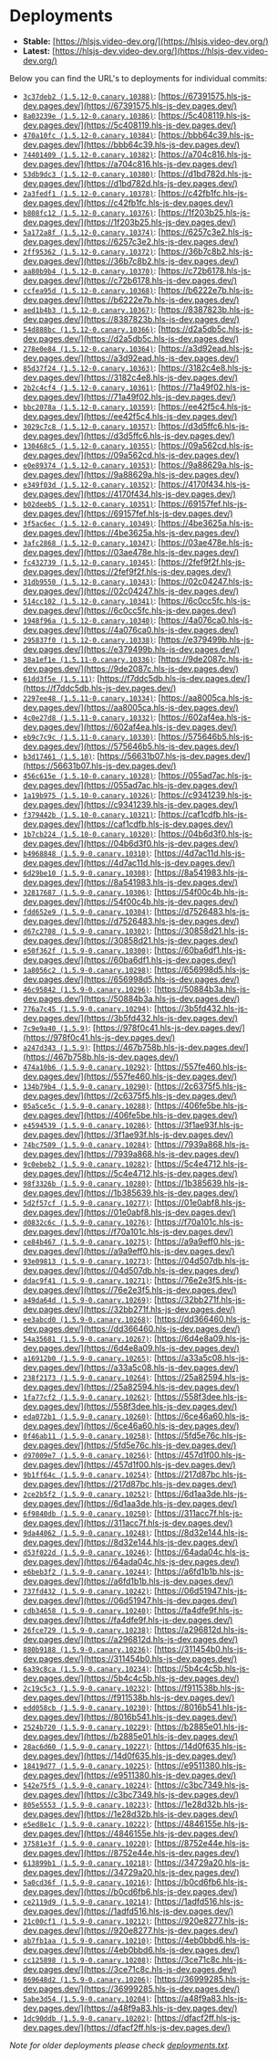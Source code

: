 # Deployments

- **Stable:** [https://hlsjs.video-dev.org/](https://hlsjs.video-dev.org/)
- **Latest:** [https://hlsjs-dev.video-dev.org/](https://hlsjs-dev.video-dev.org/)

Below you can find the URL's to deployments for individual commits:

- [`3c37deb2 (1.5.12-0.canary.10388)`](https://github.com/video-dev/hls.js/commit/3c37deb2d557d4d33f8a7a1726db5740577e377a): [https://67391575.hls-js-dev.pages.dev/](https://67391575.hls-js-dev.pages.dev/)
- [`8a03239e (1.5.12-0.canary.10386)`](https://github.com/video-dev/hls.js/commit/8a03239e24fae9b46d53007e098b02eb9e52fd01): [https://5c408119.hls-js-dev.pages.dev/](https://5c408119.hls-js-dev.pages.dev/)
- [`470a10fc (1.5.12-0.canary.10384)`](https://github.com/video-dev/hls.js/commit/470a10fcdf051f0ceab37d7d1e3c77d1d0866415): [https://bbb64c39.hls-js-dev.pages.dev/](https://bbb64c39.hls-js-dev.pages.dev/)
- [`74401409 (1.5.12-0.canary.10382)`](https://github.com/video-dev/hls.js/commit/7440140912b823efde860759af0070dd63dec270): [https://a704c816.hls-js-dev.pages.dev/](https://a704c816.hls-js-dev.pages.dev/)
- [`53db9dc3 (1.5.12-0.canary.10380)`](https://github.com/video-dev/hls.js/commit/53db9dc311480a5d707c0dd47a22dcbb7bf967ab): [https://d1bd782d.hls-js-dev.pages.dev/](https://d1bd782d.hls-js-dev.pages.dev/)
- [`2a3fedf1 (1.5.12-0.canary.10378)`](https://github.com/video-dev/hls.js/commit/2a3fedf16041ac1fc893799f32061e99e34bb550): [https://c42fb1fc.hls-js-dev.pages.dev/](https://c42fb1fc.hls-js-dev.pages.dev/)
- [`b808fc12 (1.5.12-0.canary.10376)`](https://github.com/video-dev/hls.js/commit/b808fc12e5fb8da99804664b431472b4402293e2): [https://1f203b25.hls-js-dev.pages.dev/](https://1f203b25.hls-js-dev.pages.dev/)
- [`5a172a8f (1.5.12-0.canary.10374)`](https://github.com/video-dev/hls.js/commit/5a172a8f10863ba5a8cc69d13ce43f4a1577ccf9): [https://6257c3e2.hls-js-dev.pages.dev/](https://6257c3e2.hls-js-dev.pages.dev/)
- [`2ff95362 (1.5.12-0.canary.10372)`](https://github.com/video-dev/hls.js/commit/2ff9536297d4635013d3f1e258fae496b6b92be9): [https://36b7c8b2.hls-js-dev.pages.dev/](https://36b7c8b2.hls-js-dev.pages.dev/)
- [`aa80b9b4 (1.5.12-0.canary.10370)`](https://github.com/video-dev/hls.js/commit/aa80b9b4790e24962661fcda345f11419f04ea8b): [https://c72b6178.hls-js-dev.pages.dev/](https://c72b6178.hls-js-dev.pages.dev/)
- [`ccfea95d (1.5.12-0.canary.10368)`](https://github.com/video-dev/hls.js/commit/ccfea95d29a99409894d5575574123dc670f5c38): [https://b6222e7b.hls-js-dev.pages.dev/](https://b6222e7b.hls-js-dev.pages.dev/)
- [`aed1b4b3 (1.5.12-0.canary.10367)`](https://github.com/video-dev/hls.js/commit/aed1b4b39d62eb2b40b68fd10e2bfe5c5e441364): [https://8387823b.hls-js-dev.pages.dev/](https://8387823b.hls-js-dev.pages.dev/)
- [`54d888bc (1.5.12-0.canary.10366)`](https://github.com/video-dev/hls.js/commit/54d888bc033bcd8293a0bdc63c23da7ff3562133): [https://d2a5db5c.hls-js-dev.pages.dev/](https://d2a5db5c.hls-js-dev.pages.dev/)
- [`278e0e84 (1.5.12-0.canary.10364)`](https://github.com/video-dev/hls.js/commit/278e0e84e4618555bc9f499dd20dc04e1e8617db): [https://a3d92ead.hls-js-dev.pages.dev/](https://a3d92ead.hls-js-dev.pages.dev/)
- [`85d37f24 (1.5.12-0.canary.10363)`](https://github.com/video-dev/hls.js/commit/85d37f244dc16cf68d50d8f06b6480a54cfc5985): [https://3182c4e8.hls-js-dev.pages.dev/](https://3182c4e8.hls-js-dev.pages.dev/)
- [`2b2c4cf4 (1.5.12-0.canary.10361)`](https://github.com/video-dev/hls.js/commit/2b2c4cf430552ffb8b8cd5e44b2f118a881a0d7b): [https://71a49f02.hls-js-dev.pages.dev/](https://71a49f02.hls-js-dev.pages.dev/)
- [`bbc2078a (1.5.12-0.canary.10359)`](https://github.com/video-dev/hls.js/commit/bbc2078a7824f6ebd74af7a2912addfd6d5f225e): [https://ee42f5c4.hls-js-dev.pages.dev/](https://ee42f5c4.hls-js-dev.pages.dev/)
- [`3029c7c8 (1.5.12-0.canary.10357)`](https://github.com/video-dev/hls.js/commit/3029c7c87b0a4b2139805b0b39b459d25e35c034): [https://d3d5ffc6.hls-js-dev.pages.dev/](https://d3d5ffc6.hls-js-dev.pages.dev/)
- [`130468c5 (1.5.12-0.canary.10355)`](https://github.com/video-dev/hls.js/commit/130468c585800ad1079780d385b21b459491a738): [https://09a562cd.hls-js-dev.pages.dev/](https://09a562cd.hls-js-dev.pages.dev/)
- [`e0e89374 (1.5.12-0.canary.10353)`](https://github.com/video-dev/hls.js/commit/e0e8937460e7016c5e0a88e8b7696f636381c76e): [https://9a88629a.hls-js-dev.pages.dev/](https://9a88629a.hls-js-dev.pages.dev/)
- [`e349f03d (1.5.12-0.canary.10352)`](https://github.com/video-dev/hls.js/commit/e349f03dc5ed9815cdef19fe286e0835f0918d72): [https://4170f434.hls-js-dev.pages.dev/](https://4170f434.hls-js-dev.pages.dev/)
- [`b02deeb5 (1.5.12-0.canary.10351)`](https://github.com/video-dev/hls.js/commit/b02deeb5faed25adb756a3c564015cba0759efad): [https://69157fef.hls-js-dev.pages.dev/](https://69157fef.hls-js-dev.pages.dev/)
- [`3f5ac6ec (1.5.12-0.canary.10349)`](https://github.com/video-dev/hls.js/commit/3f5ac6ecd98927ac74eca845f627abb0608af070): [https://4be3625a.hls-js-dev.pages.dev/](https://4be3625a.hls-js-dev.pages.dev/)
- [`3afc2868 (1.5.12-0.canary.10347)`](https://github.com/video-dev/hls.js/commit/3afc2868a793d25f50dc9662f6f332bc60d4529e): [https://03ae478e.hls-js-dev.pages.dev/](https://03ae478e.hls-js-dev.pages.dev/)
- [`fc432739 (1.5.12-0.canary.10345)`](https://github.com/video-dev/hls.js/commit/fc432739047e6e55cb9f4ba5294289e6ab5815ab): [https://2fef9f2f.hls-js-dev.pages.dev/](https://2fef9f2f.hls-js-dev.pages.dev/)
- [`31db9550 (1.5.12-0.canary.10343)`](https://github.com/video-dev/hls.js/commit/31db95506dc8002b4d87e1a6b1a71d76373d2db3): [https://02c04247.hls-js-dev.pages.dev/](https://02c04247.hls-js-dev.pages.dev/)
- [`514cc102 (1.5.12-0.canary.10341)`](https://github.com/video-dev/hls.js/commit/514cc1026078c25de48f954d3e51b24787c5fa8a): [https://6c0cc5fc.hls-js-dev.pages.dev/](https://6c0cc5fc.hls-js-dev.pages.dev/)
- [`1948f96a (1.5.12-0.canary.10340)`](https://github.com/video-dev/hls.js/commit/1948f96a5c3d00f6bd4e287aba8ee713ff4fe9a6): [https://4a076ca0.hls-js-dev.pages.dev/](https://4a076ca0.hls-js-dev.pages.dev/)
- [`295837f0 (1.5.12-0.canary.10338)`](https://github.com/video-dev/hls.js/commit/295837f0d0d77a6ae340a36b7768f924eb2a4f5e): [https://e379499b.hls-js-dev.pages.dev/](https://e379499b.hls-js-dev.pages.dev/)
- [`38a1ef1e (1.5.11-0.canary.10336)`](https://github.com/video-dev/hls.js/commit/38a1ef1e2c1e485b77ebd2c031a1884c284b569e): [https://9de2087c.hls-js-dev.pages.dev/](https://9de2087c.hls-js-dev.pages.dev/)
- [`61dd3f5e (1.5.11)`](https://github.com/video-dev/hls.js/commit/61dd3f5e792421080ce21bb0ce5edc2943b0f16f): [https://f7ddc5db.hls-js-dev.pages.dev/](https://f7ddc5db.hls-js-dev.pages.dev/)
- [`2297ee48 (1.5.11-0.canary.10334)`](https://github.com/video-dev/hls.js/commit/2297ee4899a79e7f6d19e25222631d83c155b9b5): [https://aa8005ca.hls-js-dev.pages.dev/](https://aa8005ca.hls-js-dev.pages.dev/)
- [`4c0e27d8 (1.5.11-0.canary.10332)`](https://github.com/video-dev/hls.js/commit/4c0e27d80d68778bf452ff9ef793b4ad03173f15): [https://602af4ea.hls-js-dev.pages.dev/](https://602af4ea.hls-js-dev.pages.dev/)
- [`eb9c7c9c (1.5.11-0.canary.10330)`](https://github.com/video-dev/hls.js/commit/eb9c7c9cd369826eae5c73f16fa5543d3755791c): [https://575646b5.hls-js-dev.pages.dev/](https://575646b5.hls-js-dev.pages.dev/)
- [`b3d17461 (1.5.10)`](https://github.com/video-dev/hls.js/commit/b3d17461e4be8c9db4fad5d066d43c5f4c62844f): [https://56631b07.hls-js-dev.pages.dev/](https://56631b07.hls-js-dev.pages.dev/)
- [`456c615e (1.5.10-0.canary.10328)`](https://github.com/video-dev/hls.js/commit/456c615e067c44695208062c2e7aaeb6a6f3aa77): [https://055ad7ac.hls-js-dev.pages.dev/](https://055ad7ac.hls-js-dev.pages.dev/)
- [`1a19b975 (1.5.10-0.canary.10326)`](https://github.com/video-dev/hls.js/commit/1a19b97576daffe1b7fe29a7065abaf602871423): [https://c9341239.hls-js-dev.pages.dev/](https://c9341239.hls-js-dev.pages.dev/)
- [`f379442b (1.5.10-0.canary.10321)`](https://github.com/video-dev/hls.js/commit/f379442b014e9fea7543070b9c5221fd3edbbf2b): [https://caf1cdfb.hls-js-dev.pages.dev/](https://caf1cdfb.hls-js-dev.pages.dev/)
- [`1b7cb224 (1.5.10-0.canary.10320)`](https://github.com/video-dev/hls.js/commit/1b7cb224c16134ef3e67fda670d8ddad1630472a): [https://04b6d3f0.hls-js-dev.pages.dev/](https://04b6d3f0.hls-js-dev.pages.dev/)
- [`b4968848 (1.5.9-0.canary.10310)`](https://github.com/video-dev/hls.js/commit/b49688486bb3b0351d05488752a1e371530b0cbe): [https://4d7ac11d.hls-js-dev.pages.dev/](https://4d7ac11d.hls-js-dev.pages.dev/)
- [`6d29be10 (1.5.9-0.canary.10308)`](https://github.com/video-dev/hls.js/commit/6d29be10a49e38004bf17e584f078f2719ecac5e): [https://8a541983.hls-js-dev.pages.dev/](https://8a541983.hls-js-dev.pages.dev/)
- [`32817687 (1.5.9-0.canary.10306)`](https://github.com/video-dev/hls.js/commit/328176873d67e73919d1f0865ec40470736fd8d5): [https://54f00c4b.hls-js-dev.pages.dev/](https://54f00c4b.hls-js-dev.pages.dev/)
- [`fdd652e9 (1.5.9-0.canary.10304)`](https://github.com/video-dev/hls.js/commit/fdd652e961003e63aa01577df13ad410eda1036d): [https://d7526483.hls-js-dev.pages.dev/](https://d7526483.hls-js-dev.pages.dev/)
- [`d67c2708 (1.5.9-0.canary.10302)`](https://github.com/video-dev/hls.js/commit/d67c27080e4d17e309ee2a09db437fa7667dde57): [https://30858d21.hls-js-dev.pages.dev/](https://30858d21.hls-js-dev.pages.dev/)
- [`e50f362f (1.5.9-0.canary.10300)`](https://github.com/video-dev/hls.js/commit/e50f362fcbfe06c51cfbef2926be69d3e03de952): [https://60ba6df1.hls-js-dev.pages.dev/](https://60ba6df1.hls-js-dev.pages.dev/)
- [`1a8056c2 (1.5.9-0.canary.10298)`](https://github.com/video-dev/hls.js/commit/1a8056c23525e18528e7de31318aaddb4a410359): [https://656998d5.hls-js-dev.pages.dev/](https://656998d5.hls-js-dev.pages.dev/)
- [`46c95842 (1.5.9-0.canary.10296)`](https://github.com/video-dev/hls.js/commit/46c958424151d5791f25c871a91d1640a6f03543): [https://50884b3a.hls-js-dev.pages.dev/](https://50884b3a.hls-js-dev.pages.dev/)
- [`776a7c45 (1.5.9-0.canary.10294)`](https://github.com/video-dev/hls.js/commit/776a7c45a1f1d2454dd6519f4eb17e29446501da): [https://3b5fd432.hls-js-dev.pages.dev/](https://3b5fd432.hls-js-dev.pages.dev/)
- [`7c9e9a40 (1.5.9)`](https://github.com/video-dev/hls.js/commit/7c9e9a40ff0e5351a1671ed385065535d6f74778): [https://978f0c41.hls-js-dev.pages.dev/](https://978f0c41.hls-js-dev.pages.dev/)
- [`a247d343 (1.5.9)`](https://github.com/video-dev/hls.js/commit/a247d343faf8575f146b1ac55b8667ab4b8b9f64): [https://467b758b.hls-js-dev.pages.dev/](https://467b758b.hls-js-dev.pages.dev/)
- [`474a10b6 (1.5.9-0.canary.10292)`](https://github.com/video-dev/hls.js/commit/474a10b68d1ed8d351b81cbac367cc1fcf104fc3): [https://557fe460.hls-js-dev.pages.dev/](https://557fe460.hls-js-dev.pages.dev/)
- [`134b79b4 (1.5.9-0.canary.10290)`](https://github.com/video-dev/hls.js/commit/134b79b4b6b2e500f6dd1041c27870ab6317ef21): [https://2c6375f5.hls-js-dev.pages.dev/](https://2c6375f5.hls-js-dev.pages.dev/)
- [`05a5ce5c (1.5.9-0.canary.10288)`](https://github.com/video-dev/hls.js/commit/05a5ce5cabfed6a27505b390eb57e0f6954b7a04): [https://406fe5be.hls-js-dev.pages.dev/](https://406fe5be.hls-js-dev.pages.dev/)
- [`e4594539 (1.5.9-0.canary.10286)`](https://github.com/video-dev/hls.js/commit/e45945393f7e46ba592eec42d6ccd5c6e42880bf): [https://3f1ae93f.hls-js-dev.pages.dev/](https://3f1ae93f.hls-js-dev.pages.dev/)
- [`74bc7509 (1.5.9-0.canary.10284)`](https://github.com/video-dev/hls.js/commit/74bc75095eec7e9fdb3e02a7a811cdb0b1204b4b): [https://7939a868.hls-js-dev.pages.dev/](https://7939a868.hls-js-dev.pages.dev/)
- [`9c0ebeb2 (1.5.9-0.canary.10282)`](https://github.com/video-dev/hls.js/commit/9c0ebeb289562ce6b40a9682f585071b38e679b6): [https://5c4e4712.hls-js-dev.pages.dev/](https://5c4e4712.hls-js-dev.pages.dev/)
- [`98f3326b (1.5.9-0.canary.10280)`](https://github.com/video-dev/hls.js/commit/98f3326bf597a0e57f0ac2e3378d640604a64f2e): [https://1b385639.hls-js-dev.pages.dev/](https://1b385639.hls-js-dev.pages.dev/)
- [`5d2f57cf (1.5.9-0.canary.10277)`](https://github.com/video-dev/hls.js/commit/5d2f57cfcfb4f88fdfe9e39147b9f7e78e6e5a38): [https://01e0abf8.hls-js-dev.pages.dev/](https://01e0abf8.hls-js-dev.pages.dev/)
- [`d0832c6c (1.5.9-0.canary.10276)`](https://github.com/video-dev/hls.js/commit/d0832c6c0a6e421e2eb221f5e83951001f3b70a1): [https://f70a101c.hls-js-dev.pages.dev/](https://f70a101c.hls-js-dev.pages.dev/)
- [`ce84b467 (1.5.9-0.canary.10275)`](https://github.com/video-dev/hls.js/commit/ce84b467cec80ab2fa48fb7d300ce3f9049d7f04): [https://a9a9eff0.hls-js-dev.pages.dev/](https://a9a9eff0.hls-js-dev.pages.dev/)
- [`93e09813 (1.5.9-0.canary.10273)`](https://github.com/video-dev/hls.js/commit/93e098138162af3f11e76fcd101f309c86bd356e): [https://04d507db.hls-js-dev.pages.dev/](https://04d507db.hls-js-dev.pages.dev/)
- [`ddac9f41 (1.5.9-0.canary.10271)`](https://github.com/video-dev/hls.js/commit/ddac9f414672a5feb81acdd26f3aa98c3959843c): [https://76e2e3f5.hls-js-dev.pages.dev/](https://76e2e3f5.hls-js-dev.pages.dev/)
- [`a49da64d (1.5.9-0.canary.10269)`](https://github.com/video-dev/hls.js/commit/a49da64d146e3ee8e7dcfe8728554a30002b4722): [https://32bb271f.hls-js-dev.pages.dev/](https://32bb271f.hls-js-dev.pages.dev/)
- [`ee3abcd0 (1.5.9-0.canary.10268)`](https://github.com/video-dev/hls.js/commit/ee3abcd0f009c483a73aec9cf623708c609d0057): [https://dd366460.hls-js-dev.pages.dev/](https://dd366460.hls-js-dev.pages.dev/)
- [`54a35681 (1.5.9-0.canary.10267)`](https://github.com/video-dev/hls.js/commit/54a3568180cdacceac5f2d09f0d560f048bfdf42): [https://6d4e8a09.hls-js-dev.pages.dev/](https://6d4e8a09.hls-js-dev.pages.dev/)
- [`a16912b0 (1.5.9-0.canary.10265)`](https://github.com/video-dev/hls.js/commit/a16912b0cb5ca358f6a77a465ae8286641212954): [https://a33a5c08.hls-js-dev.pages.dev/](https://a33a5c08.hls-js-dev.pages.dev/)
- [`238f2173 (1.5.9-0.canary.10264)`](https://github.com/video-dev/hls.js/commit/238f2173afe62bc9884e3bc4941fa7e62e71aacd): [https://25a82594.hls-js-dev.pages.dev/](https://25a82594.hls-js-dev.pages.dev/)
- [`1fa77cf2 (1.5.9-0.canary.10262)`](https://github.com/video-dev/hls.js/commit/1fa77cf2566e3006077bb2c55d8318d4b15d9c7b): [https://558f3dee.hls-js-dev.pages.dev/](https://558f3dee.hls-js-dev.pages.dev/)
- [`eda072b1 (1.5.9-0.canary.10260)`](https://github.com/video-dev/hls.js/commit/eda072b1c33f3753598d20752af124f41594c568): [https://6ce46a60.hls-js-dev.pages.dev/](https://6ce46a60.hls-js-dev.pages.dev/)
- [`0f46ab11 (1.5.9-0.canary.10258)`](https://github.com/video-dev/hls.js/commit/0f46ab111a11ded3055daf5bbab0c083e54fd422): [https://5fd5e76c.hls-js-dev.pages.dev/](https://5fd5e76c.hls-js-dev.pages.dev/)
- [`d97009e7 (1.5.9-0.canary.10256)`](https://github.com/video-dev/hls.js/commit/d97009e7c4c3ea64773fb08d61bc31ac8e126ada): [https://457d1f00.hls-js-dev.pages.dev/](https://457d1f00.hls-js-dev.pages.dev/)
- [`9b1ff64c (1.5.9-0.canary.10254)`](https://github.com/video-dev/hls.js/commit/9b1ff64c0d8291b9db794cbc3ff7dcd9c2d25e33): [https://217d87bc.hls-js-dev.pages.dev/](https://217d87bc.hls-js-dev.pages.dev/)
- [`2ce2b5f2 (1.5.9-0.canary.10252)`](https://github.com/video-dev/hls.js/commit/2ce2b5f2cb22113c7a87d8675f0dab867442e8ce): [https://6d1aa3de.hls-js-dev.pages.dev/](https://6d1aa3de.hls-js-dev.pages.dev/)
- [`6f9840db (1.5.9-0.canary.10250)`](https://github.com/video-dev/hls.js/commit/6f9840db3a52d269f52a58fd24557d7087a29a49): [https://311acc7f.hls-js-dev.pages.dev/](https://311acc7f.hls-js-dev.pages.dev/)
- [`9da44062 (1.5.9-0.canary.10248)`](https://github.com/video-dev/hls.js/commit/9da44062f6c1e78b89b331db96e53a008e732df9): [https://8d32e144.hls-js-dev.pages.dev/](https://8d32e144.hls-js-dev.pages.dev/)
- [`d53f022d (1.5.9-0.canary.10246)`](https://github.com/video-dev/hls.js/commit/d53f022d8f23b34ac3608746ca6a8d9ba5eeb644): [https://64ada04c.hls-js-dev.pages.dev/](https://64ada04c.hls-js-dev.pages.dev/)
- [`e6beb3f2 (1.5.9-0.canary.10244)`](https://github.com/video-dev/hls.js/commit/e6beb3f2ddcfe54a5de0a2d1ffddb4e4729f13ca): [https://a6fd1b1b.hls-js-dev.pages.dev/](https://a6fd1b1b.hls-js-dev.pages.dev/)
- [`737fd432 (1.5.9-0.canary.10242)`](https://github.com/video-dev/hls.js/commit/737fd4323b927065fda2177b668b805f799e3d62): [https://06d51947.hls-js-dev.pages.dev/](https://06d51947.hls-js-dev.pages.dev/)
- [`cdb34658 (1.5.9-0.canary.10240)`](https://github.com/video-dev/hls.js/commit/cdb34658a2e94c842ea95113e418859d5c2ede94): [https://fa4dfe9f.hls-js-dev.pages.dev/](https://fa4dfe9f.hls-js-dev.pages.dev/)
- [`26fce729 (1.5.9-0.canary.10238)`](https://github.com/video-dev/hls.js/commit/26fce729ffdb6ad669e9874f37b8a03cccc12b92): [https://a296812d.hls-js-dev.pages.dev/](https://a296812d.hls-js-dev.pages.dev/)
- [`880b9188 (1.5.9-0.canary.10236)`](https://github.com/video-dev/hls.js/commit/880b9188010a4b2e7b2d868a7b7846f5a7f787be): [https://311454b0.hls-js-dev.pages.dev/](https://311454b0.hls-js-dev.pages.dev/)
- [`6a39c8ca (1.5.9-0.canary.10234)`](https://github.com/video-dev/hls.js/commit/6a39c8ca15a181ea07a6c179f0df37f7e8d0bd19): [https://5b4c4c5b.hls-js-dev.pages.dev/](https://5b4c4c5b.hls-js-dev.pages.dev/)
- [`2c19c5c3 (1.5.9-0.canary.10232)`](https://github.com/video-dev/hls.js/commit/2c19c5c389557006511546a42d6efe907d0025fe): [https://f911538b.hls-js-dev.pages.dev/](https://f911538b.hls-js-dev.pages.dev/)
- [`edd058cb (1.5.9-0.canary.10230)`](https://github.com/video-dev/hls.js/commit/edd058cb43ac4102e018f5f90a2c45a1dfd60519): [https://8016b541.hls-js-dev.pages.dev/](https://8016b541.hls-js-dev.pages.dev/)
- [`2524b720 (1.5.9-0.canary.10229)`](https://github.com/video-dev/hls.js/commit/2524b720caa75a10264237a7c197aa6f5ce3d7ab): [https://b2885e01.hls-js-dev.pages.dev/](https://b2885e01.hls-js-dev.pages.dev/)
- [`28ac6d60 (1.5.9-0.canary.10227)`](https://github.com/video-dev/hls.js/commit/28ac6d60fb47eec1500058c6b752eea1d76a4c80): [https://14d0f635.hls-js-dev.pages.dev/](https://14d0f635.hls-js-dev.pages.dev/)
- [`18419d77 (1.5.9-0.canary.10225)`](https://github.com/video-dev/hls.js/commit/18419d772edb5e1642064d0ae0c789a9ee604d46): [https://e9511380.hls-js-dev.pages.dev/](https://e9511380.hls-js-dev.pages.dev/)
- [`542e75f5 (1.5.9-0.canary.10224)`](https://github.com/video-dev/hls.js/commit/542e75f5baaeb14b025521ee6f96a0420893e502): [https://c3bc7349.hls-js-dev.pages.dev/](https://c3bc7349.hls-js-dev.pages.dev/)
- [`805e5553 (1.5.9-0.canary.10223)`](https://github.com/video-dev/hls.js/commit/805e55535e1a4150c2cfbaf88f6f81bfe24a8df0): [https://1e28d32b.hls-js-dev.pages.dev/](https://1e28d32b.hls-js-dev.pages.dev/)
- [`e5ed8e1c (1.5.9-0.canary.10222)`](https://github.com/video-dev/hls.js/commit/e5ed8e1ce710dad6b50d3ab053d8f57a3ad902af): [https://4846155e.hls-js-dev.pages.dev/](https://4846155e.hls-js-dev.pages.dev/)
- [`37581e3f (1.5.9-0.canary.10220)`](https://github.com/video-dev/hls.js/commit/37581e3f919963b1f7f0a7ace62c037deaeb8242): [https://8752e44e.hls-js-dev.pages.dev/](https://8752e44e.hls-js-dev.pages.dev/)
- [`613899b1 (1.5.9-0.canary.10218)`](https://github.com/video-dev/hls.js/commit/613899b1b4ca0de391965ca557a9b396a0bc7f5c): [https://34729a20.hls-js-dev.pages.dev/](https://34729a20.hls-js-dev.pages.dev/)
- [`5a0cd36f (1.5.9-0.canary.10216)`](https://github.com/video-dev/hls.js/commit/5a0cd36ff35ae3ac9f6c0785bf10b62f0b449b03): [https://b0cd6fb6.hls-js-dev.pages.dev/](https://b0cd6fb6.hls-js-dev.pages.dev/)
- [`ce2119d9 (1.5.9-0.canary.10214)`](https://github.com/video-dev/hls.js/commit/ce2119d9dc25823d97d31d7b8d0163574e2ca47b): [https://1adfd516.hls-js-dev.pages.dev/](https://1adfd516.hls-js-dev.pages.dev/)
- [`21c00cf1 (1.5.9-0.canary.10212)`](https://github.com/video-dev/hls.js/commit/21c00cf1a7becab3d269629719f4164e2645709a): [https://920e8277.hls-js-dev.pages.dev/](https://920e8277.hls-js-dev.pages.dev/)
- [`ab7fb1aa (1.5.9-0.canary.10210)`](https://github.com/video-dev/hls.js/commit/ab7fb1aa82d91b690de7b047678945b650dc1101): [https://4eb0bbd6.hls-js-dev.pages.dev/](https://4eb0bbd6.hls-js-dev.pages.dev/)
- [`cc125898 (1.5.9-0.canary.10208)`](https://github.com/video-dev/hls.js/commit/cc1258986ad1f0d989aac205622f3b48e4fe4845): [https://3ce71c8c.hls-js-dev.pages.dev/](https://3ce71c8c.hls-js-dev.pages.dev/)
- [`869648d2 (1.5.9-0.canary.10206)`](https://github.com/video-dev/hls.js/commit/869648d20714dda92080dfeb81b9cd6b71daa75b): [https://36999285.hls-js-dev.pages.dev/](https://36999285.hls-js-dev.pages.dev/)
- [`5abe3d54 (1.5.9-0.canary.10204)`](https://github.com/video-dev/hls.js/commit/5abe3d54c2d6998666ac050e6fc779bdcc42bb9a): [https://a48f9a83.hls-js-dev.pages.dev/](https://a48f9a83.hls-js-dev.pages.dev/)
- [`1dc90ddb (1.5.9-0.canary.10202)`](https://github.com/video-dev/hls.js/commit/1dc90ddb96c8a11241d0ebb2710f0f1dba936129): [https://dfacf2ff.hls-js-dev.pages.dev/](https://dfacf2ff.hls-js-dev.pages.dev/)

_Note for older deployments please check [deployments.txt](./deployments.txt)._
